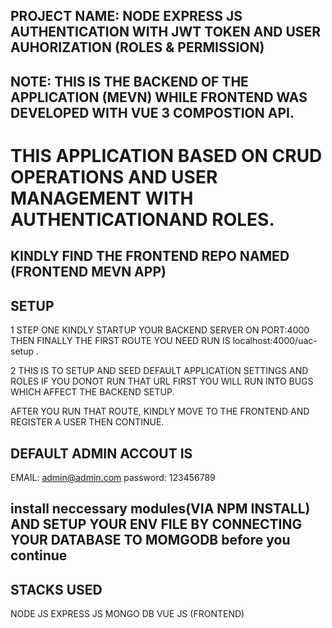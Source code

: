 ## PROJECT NAME: NODE EXPRESS JS AUTHENTICATION WITH JWT TOKEN AND USER AUHORIZATION (ROLES & PERMISSION)

## NOTE: THIS IS THE BACKEND OF THE APPLICATION (MEVN) WHILE FRONTEND WAS DEVELOPED WITH VUE 3 COMPOSTION API.

# THIS APPLICATION BASED ON CRUD OPERATIONS AND USER MANAGEMENT WITH AUTHENTICATIONAND ROLES.

## KINDLY FIND THE FRONTEND REPO NAMED (FRONTEND MEVN APP)

## SETUP

1 STEP ONE KINDLY STARTUP YOUR BACKEND SERVER ON PORT:4000 THEN FINALLY THE FIRST ROUTE YOU NEED RUN IS localhost:4000/uac-setup .

2 THIS IS TO SETUP AND SEED DEFAULT APPLICATION SETTINGS AND ROLES 
IF YOU DONOT RUN THAT URL FIRST YOU WILL RUN INTO BUGS WHICH AFFECT THE BACKEND SETUP.

AFTER YOU RUN THAT ROUTE, KINDLY MOVE TO THE FRONTEND AND REGISTER A USER THEN CONTINUE.

## DEFAULT ADMIN ACCOUT IS 
EMAIL: admin@admin.com
password: 123456789

## install neccessary modules(VIA NPM INSTALL) AND SETUP YOUR ENV FILE BY CONNECTING YOUR DATABASE TO MOMGODB before you continue

## STACKS USED
NODE JS
EXPRESS JS
MONGO DB
VUE JS (FRONTEND)
